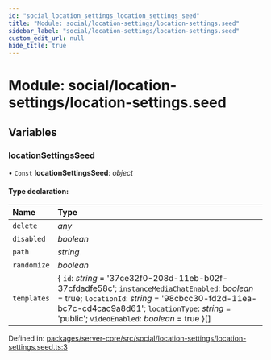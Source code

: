 ```yaml
---
id: "social_location_settings_location_settings_seed"
title: "Module: social/location-settings/location-settings.seed"
sidebar_label: "social/location-settings/location-settings.seed"
custom_edit_url: null
hide_title: true
---
```


# Module: social/location-settings/location-settings.seed

## Variables

### locationSettingsSeed

• `Const` **locationSettingsSeed**: *object*

#### Type declaration:

Name | Type |
:------ | :------ |
`delete` | *any* |
`disabled` | *boolean* |
`path` | *string* |
`randomize` | *boolean* |
`templates` | { `id`: *string* = '37ce32f0-208d-11eb-b02f-37cfdadfe58c'; `instanceMediaChatEnabled`: *boolean* = true; `locationId`: *string* = '98cbcc30-fd2d-11ea-bc7c-cd4cac9a8d61'; `locationType`: *string* = 'public'; `videoEnabled`: *boolean* = true }[] |

Defined in: [packages/server-core/src/social/location-settings/location-settings.seed.ts:3](https://github.com/xr3ngine/xr3ngine/blob/a16a45d7e/packages/server-core/src/social/location-settings/location-settings.seed.ts#L3)
